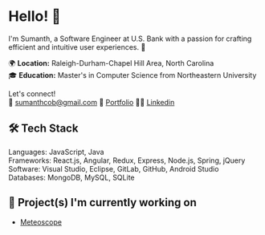 <!--
**rumanstheddy/rumanstheddy** is a ✨ _special_ ✨ repository because its `README.md` (this file) appears on your GitHub profile.

Here are some ideas to get you started:

- 🔭 I’m currently working on ...
- 🌱 I’m currently learning ...
- 👯 I’m looking to collaborate on ...
- 🤔 I’m looking for help with ...
- 💬 Ask me about ...
- 📫 How to reach me: ...
- 😄 Pronouns: ...
- ⚡ Fun fact: ...
-->
# Hello! 👋

I'm Sumanth, a Software Engineer at U.S. Bank with a passion for crafting efficient and intuitive user experiences. 🚀

🌍 **Location:** Raleigh-Durham-Chapel Hill Area, North Carolina  
🎓 **Education:** Master's in Computer Science from Northeastern University  

Let's connect!  
📧 sumanthcob@gmail.com 🔗 [Portfolio](https://sumanthreddy.co) 🧑‍💼 [Linkedin](https://www.linkedin.com/in/sumanthcob/)

## 🛠️ Tech Stack

Languages: JavaScript, Java  
Frameworks: React.js, Angular, Redux, Express, Node.js, Spring, jQuery  
Software: Visual Studio, Eclipse, GitLab, GitHub, Android Studio  
Databases: MongoDB, MySQL, SQLite

## 🚧 Project(s) I'm currently working on

- [Meteoscope](https://github.com/rumanstheddy/meteoscope)
